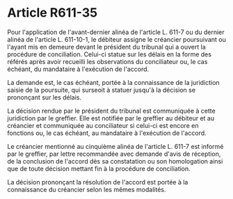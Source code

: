 # Article R611-35

Pour l'application de l'avant-dernier alinéa de l'article L. 611-7 ou du dernier alinéa de l'article L. 611-10-1, le débiteur assigne le créancier poursuivant ou l'ayant mis en demeure devant le président du tribunal qui a ouvert la procédure de conciliation. Celui-ci statue sur les délais en la forme des référés après avoir recueilli les observations du conciliateur ou, le cas échéant, du mandataire à l'exécution de l'accord.

La demande est, le cas échéant, portée à la connaissance de la juridiction saisie de la poursuite, qui surseoit à statuer jusqu'à la décision se prononçant sur les délais.

La décision rendue par le président du tribunal est communiquée à cette juridiction par le greffier. Elle est notifiée par le greffier au débiteur et au créancier et communiquée au conciliateur si celui-ci est encore en fonctions ou, le cas échéant, au mandataire à l'exécution de l'accord.

Le créancier mentionné au cinquième alinéa de l'article L. 611-7 est informé par le greffier, par lettre recommandée avec demande d'avis de réception, de la conclusion de l'accord dès sa constatation ou son homologation ainsi que de toute décision mettant fin à la procédure de conciliation.

La décision prononçant la résolution de l'accord est portée à la connaissance du créancier selon les mêmes modalités.
